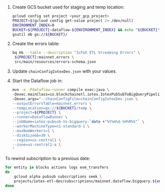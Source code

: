 1. Create GCS bucket used for staging and temp location:

    ```bash
    gcloud config set project <your_gcp_project>
    PROJECT=$(gcloud config get-value project 2> /dev/null)
    ENVIRONMENT_INDEX=0
    BUCKET=${PROJECT}-dataflow-${ENVIRONMENT_INDEX} && echo "${BUCKET}"
    gsutil mb gs://${BUCKET}/
    ```                             
   
2. Create the errors table:

    ```bash
    bq mk --table --description "IoTeX ETL Streaming Errors" \
     ${PROJECT}:mainnet.errors \
     src/main/resources/errors-schema.json 
    ```  
   
3. Update `chainConfigIotexDev.json` with your values.

3. Start the Dataflow job in:

    ```bash
   mvn -e -Pdataflow-runner compile exec:java \
   -Dexec.mainClass=io.blockchainetl.iotex.IotexPubSubToBigQueryPipeline \
   -Dexec.args="--chainConfigFile=chainConfigIotexDev.json \
   --outputErrorsTable=mainnet.errors \
   --tempLocation=gs://${BUCKET}/temp \
   --project=${PROJECT} \
   --runner=DataflowRunner \
   --jobName=iotex-pubsub-to-bigquery-`date +"%Y%m%d-%H%M%S"` \
   --workerMachineType=n1-standard-1 \
   --maxNumWorkers=1 \
   --diskSizeGb=30 \
   --region=us-central1 \
   --zone=us-central1-a \
   " 
   ``` 

To rewind subscription to a previous date:

```bash   
for entity in blocks actions logs evm_transfers
do
    gcloud alpha pubsub subscriptions seek \
    projects/iotex-etl-dev/subscriptions/mainnet.dataflow.bigquery.${entity} --time=2020-08-01T23:00:00.000Z
done
```
